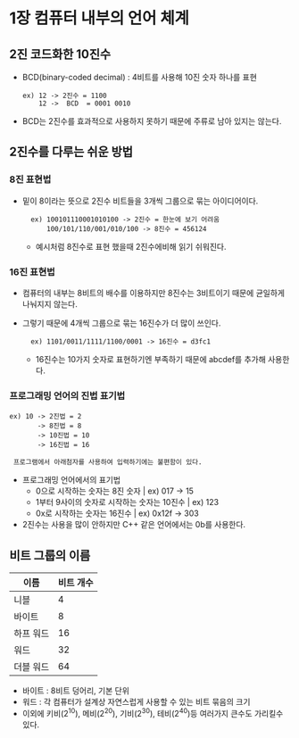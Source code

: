  1장 컴퓨터 내부의 언어 체계
===
## 2진 코드화한 10진수

  - BCD(binary-coded decimal) : 4비트를 사용해 10진 숫자 하나를 표현
    
        ex) 12 -> 2진수 = 1100
            12 ->  BCD  = 0001 0010

- BCD는 2진수를 효과적으로 사용하지 못하기 때문에 주류로 남아 있지는 않는다.
  
## 2진수를 다루는 쉬운 방법

### 8진 표현법
- 밑이 8이라는 뜻으로 2진수 비트들을 3개씩 그룹으로 묶는 아이디어이다.

        ex) 100101110001010100 -> 2진수 = 한눈에 보기 어려움
            100/101/110/001/010/100 -> 8진수 = 456124
    
    - 예시처럼 8진수로 표현 했을때 2진수에비해 읽기 쉬워진다.
### 16진 표현법
- 컴퓨터의 내부는 8비트의 배수를 이용하지만 8진수는 3비트이기 때문에 균일하게 나눠지지 않는다.
- 그렇기 때문에 4개씩 그룹으로 묶는 16진수가 더 많이 쓰인다.
        
        ex) 1101/0011/1111/1100/0001 -> 16진수 = d3fc1
    - 16진수는 10가지 숫자로 표현하기엔 부족하기 때문에 abcdef를 추가해 사용한다.
  
### 프로그래밍 언어의 진법 표기법
    ex) 10 -> 2진법 = 2
           -> 8진법 = 8
           -> 10진법 = 10
           -> 16진법 = 16
    
     프로그램에서 아래첨자를 사용하여 입력하기에는 불편함이 있다.
- 프로그래밍 언어에서의 표기법
  - 0으로 시작하는 숫자는 8진 숫자              | ex) 017 -> 15
  - 1부터 9사이의 숫자로 시작하는 숫자는 10진수  | ex) 123
  - 0x로 시작하는 숫자는 16진수                 | ex) 0x12f -> 303
- 2진수는 사용을 많이 안하지만 C++ 같은 언어에서는 0b를 사용한다.

## 비트 그룹의 이름
  |이름|비트 개수|
  |--|--|
  |니블|4|
  |바이트|8|
  |하프 워드|16|
  |워드|32|
  |더블 워드 |64| 
- 바이트 : 8비트 덩어리, 기본 단위
- 워드 : 각 컴퓨터가 설계상 자연스럽게 사용할 수 있는 비트 묶음의 크기
- 이외에 키비(2<sup>10</sup>), 메비(2<sup>20</sup>), 기비(2<sup>30</sup>), 테비(2<sup>40</sup>)등 여러가지 큰수도 가리킬수 있다.